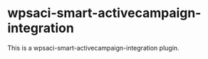 # wpsaci-smart-activecampaign-integration
This is a wpsaci-smart-activecampaign-integration plugin.
